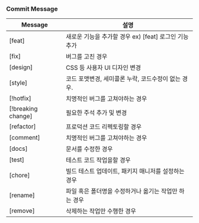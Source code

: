### Commit Message
|Message|설명|
|------|---|
|[feat]|새로운 기능을 추가할 경우 ex) [feat] 로그인 기능 추가|
|[fix]|버그를 고친 경우|
|[design]|CSS 등 사용자 UI 디자인 변경|
|[style]|코드 포맷변경, 세미콜론 누락, 코드수정이 없는 경우.|
|[!hotfix]|치명적인 버그를 고쳐야하는 경우|
|[!breaking change]|필요한 주석 추가 및 변경|
|[refactor]|프로덕션 코드 리펙토링할 경우|
|[comment]|치명적인 버그를 고쳐야하는 경우|
|[docs]|문서를 수정한 경우|
|[test]|테스트 코드 작업을할 경우|
|[chore]|빌드 테스트 업데이트, 패키지 매니저를 설정하는 경우|
|[rename]|파일 혹은 폴더명을 수정하거나 옮기는 작업만 하는 경우|
|[remove]|삭제하는 작업만 수행한 경우|
